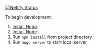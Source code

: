 [![Netlify Status](https://api.netlify.com/api/v1/badges/784cb79f-ba49-4e24-a7ac-4dd8e213f23b/deploy-status)](https://app.netlify.com/sites/zastrow/deploys)

To begin development:

1. [Install Hugo](https://gohugo.io/installation/).
2. [Install Node](https://nodejs.org/en/download/)
3. Run `npm install` from project directory
4. Run `hugo server` to start local server
